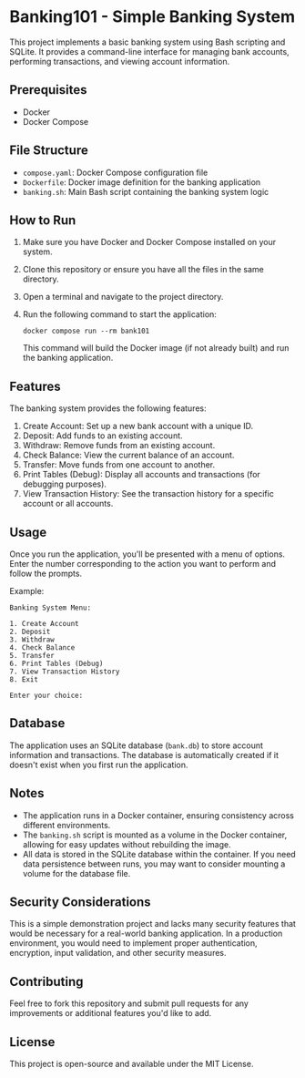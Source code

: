 # Banking101 - Simple Banking System

This project implements a basic banking system using Bash scripting and SQLite. It provides a command-line interface for managing bank accounts, performing transactions, and viewing account information.

## Prerequisites

- Docker
- Docker Compose

## File Structure

- `compose.yaml`: Docker Compose configuration file
- `Dockerfile`: Docker image definition for the banking application
- `banking.sh`: Main Bash script containing the banking system logic

## How to Run

1. Make sure you have Docker and Docker Compose installed on your system.
2. Clone this repository or ensure you have all the files in the same directory.
3. Open a terminal and navigate to the project directory.
4. Run the following command to start the application:

   ```
   docker compose run --rm bank101
   ```

   This command will build the Docker image (if not already built) and run the banking application.

## Features

The banking system provides the following features:

1. Create Account: Set up a new bank account with a unique ID.
2. Deposit: Add funds to an existing account.
3. Withdraw: Remove funds from an existing account.
4. Check Balance: View the current balance of an account.
5. Transfer: Move funds from one account to another.
6. Print Tables (Debug): Display all accounts and transactions (for debugging purposes).
7. View Transaction History: See the transaction history for a specific account or all accounts.

## Usage

Once you run the application, you'll be presented with a menu of options. Enter the number corresponding to the action you want to perform and follow the prompts.

Example:

```
Banking System Menu:

1. Create Account
2. Deposit
3. Withdraw
4. Check Balance
5. Transfer
6. Print Tables (Debug)
7. View Transaction History
8. Exit

Enter your choice:
```

## Database

The application uses an SQLite database (`bank.db`) to store account information and transactions. The database is automatically created if it doesn't exist when you first run the application.

## Notes

- The application runs in a Docker container, ensuring consistency across different environments.
- The `banking.sh` script is mounted as a volume in the Docker container, allowing for easy updates without rebuilding the image.
- All data is stored in the SQLite database within the container. If you need data persistence between runs, you may want to consider mounting a volume for the database file.

## Security Considerations

This is a simple demonstration project and lacks many security features that would be necessary for a real-world banking application. In a production environment, you would need to implement proper authentication, encryption, input validation, and other security measures.

## Contributing

Feel free to fork this repository and submit pull requests for any improvements or additional features you'd like to add.

## License

This project is open-source and available under the MIT License.